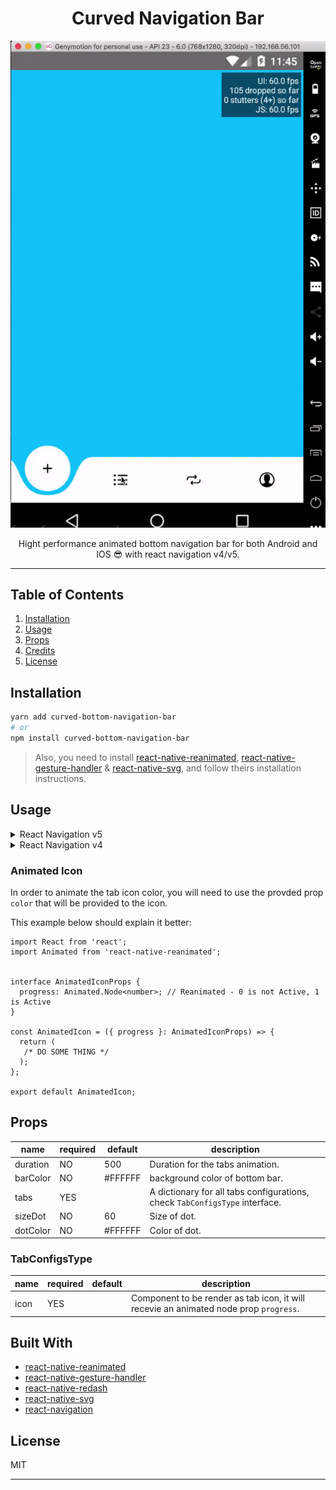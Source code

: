 <div align="center">
<h1>Curved Navigation Bar</h1>


<img src="./preview.gif">

Hight performance animated bottom navigation bar for both Android and IOS 😎 with react navigation v4/v5.

</div>

---

## Table of Contents

1. [Installation](#installation)
2. [Usage](#usage)
3. [Props](#props)
4. [Credits](#built-with)
5. [License](#license)

## Installation

```sh
yarn add curved-bottom-navigation-bar
# or
npm install curved-bottom-navigation-bar
```

> Also, you need to install [react-native-reanimated](https://github.com/software-mansion/react-native-reanimated), [react-native-gesture-handler](https://github.com/software-mansion/react-native-gesture-handler) & [react-native-svg](https://github.com/react-native-community/react-native-svg), and follow theirs installation instructions.

## Usage

<details>
  <summary>React Navigation v5</summary>

```tsx
import React from 'react';
import { NavigationContainer } from '@react-navigation/native';
import { createBottomTabNavigator } from '@react-navigation/bottom-tabs';
import AnimatedTabBar, {TabsConfigsType} from 'curved-bottom-navigation-bar';
import {SafeAreaProvider} from 'react-native-safe-area-context';
const tabs: TabsConfigsType = {
    Home: {
        icon: ({ progress }) => /* ICON COMPONENT */
    },
    Profile: {
        icon: ({ progress }) => /* ICON COMPONENT */
    },
}

const Tab = createBottomTabNavigator();

export default function App() {
  return (
  <SafeAreaProvider>
    <NavigationContainer>
      <Tab.Navigator
        tabBar={props => (
          <AnimatedTabBar tabs={tabs} {...props} />
        )}
      >
        <Tab.Screen
          name="Home"
          component={HomeScreen}
        />
        <Tab.Screen
          name="Profile"
          component={ProfileScreen}
        />
      </Tab.Navigator>
    </NavigationContainer>
  </SafeAreaProvider>
  )
}
```

</details>

<details>
  <summary>React Navigation v4</summary>

```tsx
import React from 'react';
import {createAppContainer} from 'react-navigation';
import {createBottomTabNavigator} from 'react-navigation-tabs';
import {createStackNavigator} from 'react-navigation-stack';
import {SafeAreaProvider} from 'react-native-safe-area-context';
import AnimatedTabBar, {TabsConfigsType} from 'curved-bottom-navigation-bar';

const tabs: TabsConfigsType = {
    Home: {
        icon: ({ progress }) => /* ICON COMPONENT */
    },
    Profile: {
        icon: ({ progress }) => /* ICON COMPONENT */
    },
}

const TabNavigator = createBottomTabNavigator(
  {
    Home: HomeScreen,
    Profile: ProfileScreen,
  },
  {
    tabBarComponent: props => <AnimatedTabBar tabs={tabs} {...props} />,
  },
);

const AppContainer = createAppContainer(TabNavigator);

export default () => (
  <SafeAreaProvider>
    <AppContainer />
  </SafeAreaProvider>
);
```

</details>

### Animated Icon

In order to animate the tab icon color, you will need to use the provded prop `color` that will be provided to the icon.

This example below should explain it better:

```tsx
import React from 'react';
import Animated from 'react-native-reanimated';


interface AnimatedIconProps {
  progress: Animated.Node<number>; // Reanimated - 0 is not Active, 1 is Active
}

const AnimatedIcon = ({ progress }: AnimatedIconProps) => {
  return (
   /* DO SOME THING */
  );
};

export default AnimatedIcon;
```

## Props

| name           | required | default                          | description                                                                 |
| -------------- | -------- | -------------------------------- | --------------------------------------------------------------------------- |
| duration       | NO       | 500                              | Duration for the tabs animation.                                            |
| barColor         | NO       | #FFFFFF           | background color of bottom bar.              |
| tabs           | YES      |                                  | A dictionary for all tabs configurations, check `TabConfigsType` interface. |
| sizeDot          | NO       | 60     | Size of dot.                        |
| dotColor | NO       | #FFFFFF | Color of dot.                                        |

### TabConfigsType

| name            | required | default | description                                                                        |
| --------------- | -------- | ------- | ---------------------------------------------------------------------------------- |
| icon            | YES      |         |  Component to be render as tab icon, it will recevie an animated node prop `progress`.


## Built With

- [react-native-reanimated](https://github.com/software-mansion/react-native-reanimated)
- [react-native-gesture-handler](https://github.com/software-mansion/react-native-gesture-handler)
- [react-native-redash](https://github.com/wcandillon/react-native-redash)
- [react-native-svg](https://github.com/react-native-community/react-native-svg)
- [react-navigation](https://github.com/react-navigation/react-navigation)

## License

MIT

---
</p>

